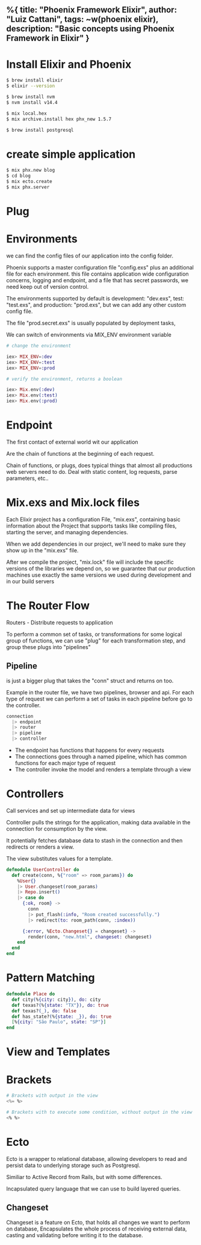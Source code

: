 %{
  title: "Phoenix Framework Elixir",
  author: "Luiz Cattani",
  tags: ~w(phoenix elixir),
  description: "Basic concepts using Phoenix Framework in Elixir"
}
---

# Install Elixir and Phoenix
```bash
$ brew install elixir
$ elixir --version

$ brew install nvm
$ nvm install v14.4

$ mix local.hex
$ mix archive.install hex phx_new 1.5.7

$ brew install postgresql
```

# create simple application
```bash
$ mix phx.new blog
$ cd blog
$ mix ecto.create
$ mix phx.server
```
# Plug

# Environments
we can find the config files of our application into the config folder.

Phoenix supports a master configuration file "config.exs" plus an additional file for each environment.
this file contains application wide configuration concerns, logging and endpoint, and a file that has secret passwords, we need keep out of version control.

The environments supported by default is development: "dev.exs", test: "test.exs", and production: "prod.exs", but we can add any other custom config file.

The file "prod.secret.exs" is usually populated by deployment tasks,

We can switch of environments via MIX_ENV environment variable

```elixir
# change the environment

iex> MIX_ENV=:dev
iex> MIX_ENV=:test
iex> MIX_ENV=:prod

# verify the environment, returns a boolean

iex> Mix.env(:dev)
iex> Mix.env(:test)
iex> Mix.env(:prod)
```

# Endpoint
The first contact of external world wit our application

Are the chain of functions at the beginning of each request.

Chain of functions, or plugs, does typical things that almost all productions web servers need to do.
Deal with static content, log requests, parse parameters, etc..

# Mix.exs and Mix.lock files
Each Elixir project has a configuration File, "mix.exs", containing basic information about the Project
that supports tasks like compiling files, starting the server, and managing dependencies.

When we add dependencies in our project, we'll need to make sure they show up in the "mix.exs" file.

After we compile the project, "mix.lock" file will include the specific versions of the libraries we depend on,
so we guarantee that our production machines use exactly the same versions we used during development
and in our build servers

# The Router Flow
Routers - Distribute requests to application

To perform a common set of tasks, or transformations for some logical group of functions, we can use
"plug" for each transformation step, and group these plugs into "pipelines"

## Pipeline
is just a bigger plug that takes the "conn" struct and returns on too.

Example in the router file, we have two pipelines, browser and api.
For each type of request we can perform a set of tasks in each pipeline before go to the controller.

```elixir
connection
  |> endpoint
  |> router
  |> pipeline
  |> controller
```

- The endpoint has functions that happens for every requests
- The connections goes through a named pipeline, which has common functions for each major type of request
- The controller invoke the model and renders a template through a view


# Controllers
Call services and set up intermediate data for views

Controller pulls the strings for the application, making data available in the connection
for consumption by the view.

It potentially fetches database data to stash in the connection and then redirects or renders
a view.

The view substitutes values for a template.

```elixir
defmodule UserController do
  def create(conn, %{"room" => room_params}) do
    %User{}
    |> User.changeset(room_params)
    |> Repo.insert()
    |> case do
      {:ok, room} ->
        conn
        |> put_flash(:info, "Room created successfully.")
        |> redirect(to: room_path(conn, :index))

      {:error, %Ecto.Changeset{} = changeset} ->
        render(conn, "new.html", changeset: changeset)
    end
  end
end
```

# Pattern Matching
```elixir
defmodule Place do
  def city(%{city: city}), do: city
  def texas?(%{state: "TX"}), do: true
  def texas?(_), do: false
  def has_state?(%{state: _}), do: true
  [%{city: "São Paulo", state: "SP"}]
end
```

# View and Templates

# Brackets
```elixir
# Brackets with output in the view
<%= %>

# Brackets with to execute some condition, without output in the view
<% %>
```

# Ecto

Ecto is a wrapper to relational database, allowing developers to read and persist data to underlying
storage such as Postgresql.

Similiar to Active Record from Rails, but with some differences.

Incapsulated query language that we can use to build layered queries.

## Changeset
Changeset is a feature on Ecto, that holds all changes we want to perform on database,
Encapsulates the whole process of receiving external data, casting and validating before writing it to
the database.
